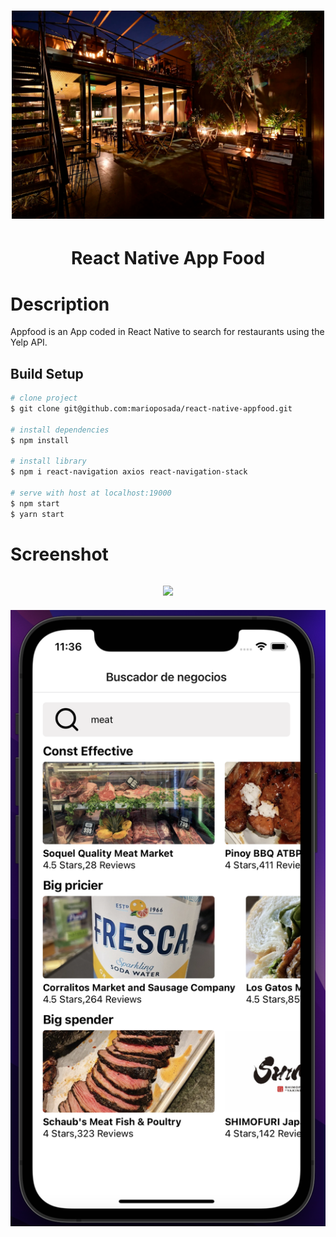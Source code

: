<h1 align="center"> <img width="500" src="https://github.com/marioposada/assets/blob/main/appfood/SD3ANUUAV5FY3GKCXIQ2HUKPC4.jpeg" /> </h1>
<h1 align="center">  React Native App Food  </h1>

# Description
Appfood is an App coded in React Native to search for restaurants using the Yelp API.

## Build Setup

``` bash
# clone project
$ git clone git@github.com:marioposada/react-native-appfood.git

# install dependencies
$ npm install

# install library
$ npm i react-navigation axios react-navigation-stack

# serve with host at localhost:19000
$ npm start
$ yarn start
```
# Screenshot
<h2 align="center"> <img width="500" src="[https://github.com/marioposada/assets/blob/main/appfood/SD3ANUUAV5FY3GKCXIQ2HUKPC4.jpeg](https://github.com/marioposada/assets/blob/main/appfood/image1.png)" /> </h2>


!["React Native Appfood"](https://github.com/marioposada/assets/blob/main/appfood/image2.png)
